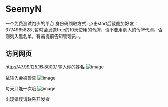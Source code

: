 # SeemyN
一个免费测试跑步的平台
身份码领取方式:
点击start后截图加好友：3774965828 ,暂时会发送free的10天使用的令牌，请不要用别人的令牌代刷，否则列入黑名单，有需提前告知管理员~。
## 访问网页

http://47.99.125.16:8000/
输入你的姓名
![image](https://github.com/1nyg/SeemyN/assets/127033061/c26943f4-edce-4c98-8fac-f9819e08db30)

乱输入会被警告
![image](https://github.com/1nyg/SeemyN/assets/127033061/d88c2713-9343-457a-95a0-415946288640)


每天只能一次哦
![image](https://github.com/1nyg/SeemyN/assets/127033061/afecd931-af78-49dd-9cd2-af756dab16bc)

出现错误请联系开发者
